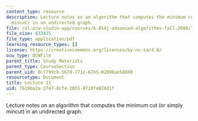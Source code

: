 ```yaml
---
content_type: resource
description: Lecture notes on an algorithm that computes the minimum cut (or simply
  mincut) in an undirected graph.
file: /ol-ocw-studio-app/courses/6-854j-advanced-algorithms-fall-2008/7619ba2a27478cf420558710fe826d1f_mincut.pdf
file_size: 833415
file_type: application/pdf
learning_resource_types: []
license: https://creativecommons.org/licenses/by-nc-sa/4.0/
ocw_type: OCWFile
parent_title: Study Materials
parent_type: CourseSection
parent_uid: 0c7799cb-567d-771c-67b5-02098ae5d848
resourcetype: Document
title: Lecture 11
uid: 7619ba2a-2747-8cf4-2055-8710fe826d1f
---
```

Lecture notes on an algorithm that computes the minimum cut (or simply mincut) in an undirected graph.